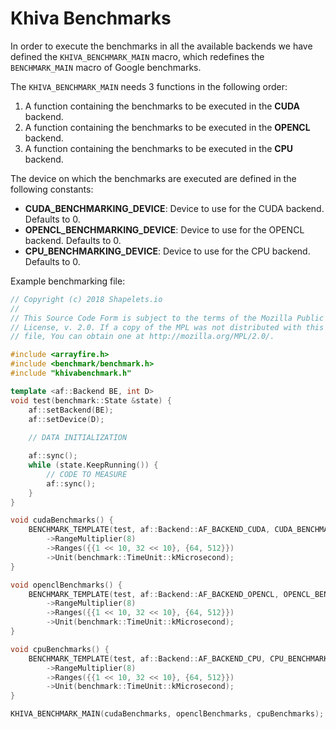 # Khiva Benchmarks

In order to execute the benchmarks in all the available backends we have defined the `KHIVA_BENCHMARK_MAIN` macro, which redefines the `BENCHMARK_MAIN` macro of Google benchmarks.

The `KHIVA_BENCHMARK_MAIN` needs 3 functions in the following order:
1. A function containing the benchmarks to be executed in the **CUDA** backend.
2. A function containing the benchmarks to be executed in the **OPENCL** backend.
3. A function containing the benchmarks to be executed in the **CPU** backend.

The device on which the benchmarks are executed are defined in the following constants:
* **CUDA_BENCHMARKING_DEVICE**: Device to use for the CUDA backend. Defaults to 0.
* **OPENCL_BENCHMARKING_DEVICE**: Device to use for the OPENCL backend. Defaults to 0.
* **CPU_BENCHMARKING_DEVICE**: Device to use for the CPU backend. Defaults to 0.

Example benchmarking file:
```C++
// Copyright (c) 2018 Shapelets.io
//
// This Source Code Form is subject to the terms of the Mozilla Public
// License, v. 2.0. If a copy of the MPL was not distributed with this
// file, You can obtain one at http://mozilla.org/MPL/2.0/.

#include <arrayfire.h>
#include <benchmark/benchmark.h>
#include "khivabenchmark.h"

template <af::Backend BE, int D>
void test(benchmark::State &state) {
    af::setBackend(BE);
    af::setDevice(D);
    
    // DATA INITIALIZATION

    af::sync();
    while (state.KeepRunning()) {
        // CODE TO MEASURE
        af::sync();
    }
}

void cudaBenchmarks() {
    BENCHMARK_TEMPLATE(test, af::Backend::AF_BACKEND_CUDA, CUDA_BENCHMARKING_DEVICE)
        ->RangeMultiplier(8)
        ->Ranges({{1 << 10, 32 << 10}, {64, 512}})
        ->Unit(benchmark::TimeUnit::kMicrosecond);
}

void openclBenchmarks() {
    BENCHMARK_TEMPLATE(test, af::Backend::AF_BACKEND_OPENCL, OPENCL_BENCHMARKING_DEVICE)
        ->RangeMultiplier(8)
        ->Ranges({{1 << 10, 32 << 10}, {64, 512}})
        ->Unit(benchmark::TimeUnit::kMicrosecond);
}

void cpuBenchmarks() {
    BENCHMARK_TEMPLATE(test, af::Backend::AF_BACKEND_CPU, CPU_BENCHMARKING_DEVICE)
        ->RangeMultiplier(8)
        ->Ranges({{1 << 10, 32 << 10}, {64, 512}})
        ->Unit(benchmark::TimeUnit::kMicrosecond);
}

KHIVA_BENCHMARK_MAIN(cudaBenchmarks, openclBenchmarks, cpuBenchmarks);
```
